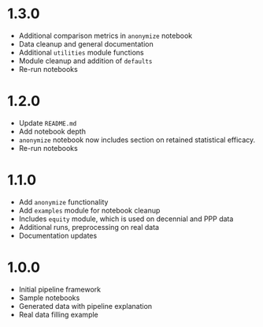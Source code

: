 # 1.3.0
- Additional comparison metrics in `anonymize` notebook
- Data cleanup and general documentation
- Additional `utilities` module functions
- Module cleanup and addition of `defaults`
- Re-run notebooks

# 1.2.0
- Update `README.md`
- Add notebook depth
 - `anonymize` notebook now includes section on retained statistical efficacy.
- Re-run notebooks

# 1.1.0
- Add `anonymize` functionality
- Add `examples` module for notebook cleanup
 - Includes `equity` module, which is used on decennial and PPP data
- Additional runs, preprocessing on real data
- Documentation updates

# 1.0.0
- Initial pipeline framework
- Sample notebooks
 - Generated data with pipeline explanation
 - Real data filling example
